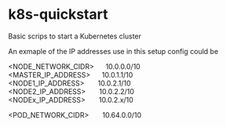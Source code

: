 # k8s-quickstart
Basic scrips to start a Kubernetes cluster


An exmaple of the IP addresses use in this setup config could be 

<NODE_NETWORK_CIDR>&nbsp;&nbsp;&nbsp;&nbsp;&nbsp;&nbsp;10.0.0.0/10  
<MASTER_IP_ADDRESS>&nbsp;&nbsp;&nbsp;&nbsp;&nbsp;&nbsp;10.0.1.1/10  
<NODE1_IP_ADDRESS>&nbsp;&nbsp;&nbsp;&nbsp;&nbsp;&nbsp;&nbsp;10.0.2.1/10  
<NODE2_IP_ADDRESS>&nbsp;&nbsp;&nbsp;&nbsp;&nbsp;&nbsp;&nbsp;10.0.2.2/10  
<NODEx_IP_ADDRESS>&nbsp;&nbsp;&nbsp;&nbsp;&nbsp;&nbsp;&nbsp;10.0.2.x/10  
  
<POD_NETWORK_CIDR>&nbsp;&nbsp;&nbsp;&nbsp;&nbsp;&nbsp;&nbsp;10.64.0.0/10  
